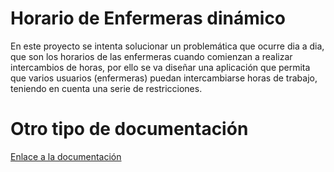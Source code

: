 # Horario de Enfermeras dinámico

En este proyecto se intenta solucionar un problemática que ocurre dia a dia, que son los horarios de las enfermeras cuando comienzan a realizar intercambios de horas, por ello se va diseñar una aplicación que permita que varios usuarios (enfermeras) puedan intercambiarse horas de trabajo, teniendo en cuenta una serie de restricciones.

# Otro tipo de documentación

[Enlace a la documentación](./docs/documentacion.md)
